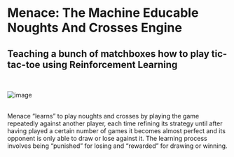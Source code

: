 # Menace: The Machine Educable Noughts And Crosses Engine
## Teaching a bunch of matchboxes how to play tic-tac-toe using Reinforcement Learning
<br />

![image](https://user-images.githubusercontent.com/25261181/57683885-4182d580-7652-11e9-9fc5-f12eecc41f67.PNG)

<br />
Menace “learns” to play noughts and crosses by playing the game repeatedly against another player, each time refining its strategy until 
after having played a certain number of games it becomes almost perfect and its opponent is only able to draw or lose against it. The 
learning process involves being “punished” for losing and “rewarded” for drawing or winning.
